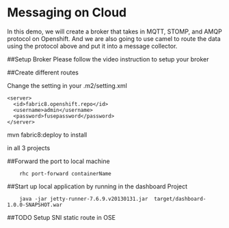 # Messaging on Cloud

In this demo, we will create a broker that takes in MQTT, STOMP, and AMQP protocol on Openshift.
And we are also going to use camel to route the data using the protocol above and put it into a message collector. 

##Setup Broker 
Please follow the video instruction to setup your broker

##Create different routes

Change the setting in your .m2/setting.xml

    <server>
      <id>fabric8.openshift.repo</id>
      <username>admin</username>
      <password>fusepassword</password>
    </server>

mvn fabric8:deploy to install 

in all 3 projects


##Forward the port to local machine

		rhc port-forward containerName

##Start up local application by running in the dashboard Project

		java -jar jetty-runner-7.6.9.v20130131.jar  target/dashboard-1.0.0-SNAPSHOT.war
		
##TODO
	Setup SNI static route in OSE